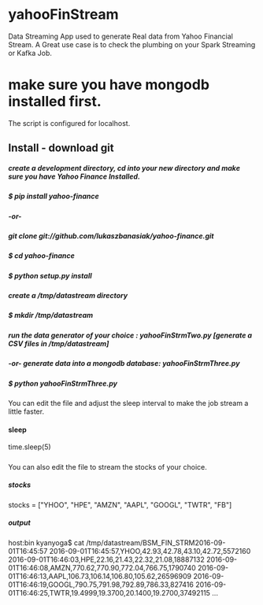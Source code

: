 # yahooFinStream
Data Streaming App used to generate Real data from Yahoo Financial Stream.
A Great use case is to check the plumbing on your Spark Streaming or Kafka Job.

# make sure you have mongodb installed first. 
The script is configured for localhost. 

## Install - download git

##### create a development directory, cd into your new directory and make sure you have Yahoo Finance Installed.
##### $ pip install yahoo-finance
##### -or-
##### git clone git://github.com/lukaszbanasiak/yahoo-finance.git
##### $ cd yahoo-finance
##### $ python setup.py install
#####
##### create a /tmp/datastream directory
##### $ mkdir /tmp/datastream
##### run the data generator of your choice : yahooFinStrmTwo.py [generate a CSV files in /tmp/datastream]
##### -or- generate data into a mongodb database: yahooFinStrmThree.py
##### $ python yahooFinStrmThree.py
You can edit the file and adjust the sleep interval to make the job stream a little faster.
#### sleep
time.sleep(5)
##### 
You can also edit the file to stream the stocks of your choice.
##### stocks
stocks = ["YHOO", "HPE", "AMZN", "AAPL", "GOOGL", "TWTR", "FB"]
##### output
host:bin kyanyoga$ cat /tmp/datastream/BSM_FIN_STRM2016-09-01T16\:45\:57 
2016-09-01T16:45:57,YHOO,42.93,42.78,43.10,42.72,5572160
2016-09-01T16:46:03,HPE,22.16,21.43,22.32,21.08,18887132
2016-09-01T16:46:08,AMZN,770.62,770.90,772.04,766.75,1790740
2016-09-01T16:46:13,AAPL,106.73,106.14,106.80,105.62,26596909
2016-09-01T16:46:19,GOOGL,790.75,791.98,792.89,786.33,827416
2016-09-01T16:46:25,TWTR,19.4999,19.3700,20.1400,19.2700,37492115
...
